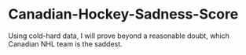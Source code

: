 # Canadian-Hockey-Sadness-Score
Using cold-hard data, I will prove beyond a reasonable doubt, which Canadian NHL team is the saddest.
